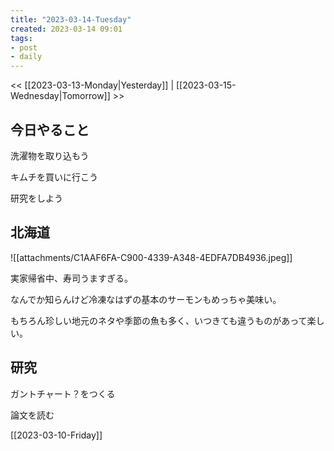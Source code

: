```yaml
---
title: "2023-03-14-Tuesday"
created: 2023-03-14 09:01
tags:
- post
- daily
---
```


<< [[2023-03-13-Monday|Yesterday]] | [[2023-03-15-Wednesday|Tomorrow]] >>

## 今日やること

洗濯物を取り込もう

キムチを買いに行こう

研究をしよう

## 北海道

![[attachments/C1AAF6FA-C900-4339-A348-4EDFA7DB4936.jpeg]]

実家帰省中、寿司うますぎる。

なんでか知らんけど冷凍なはずの基本のサーモンもめっちゃ美味い。

もちろん珍しい地元のネタや季節の魚も多く、いつきても違うものがあって楽しい。

## 研究

ガントチャート？をつくる

論文を読む

[[2023-03-10-Friday]]
